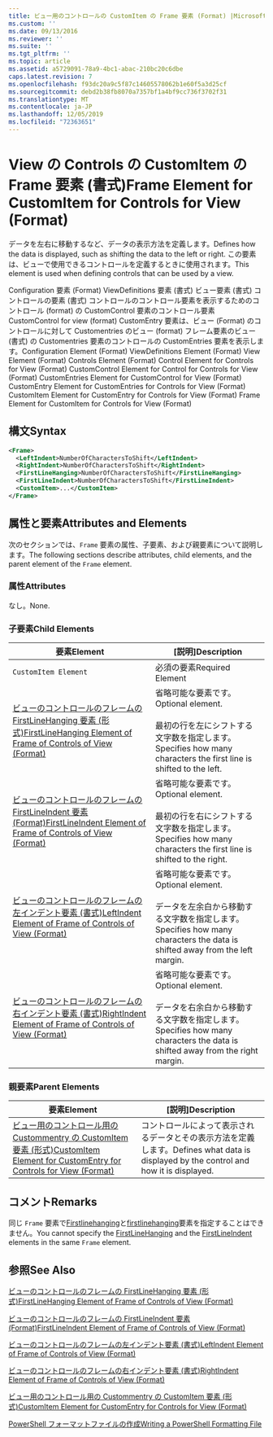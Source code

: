 ```yaml
---
title: ビュー用のコントロールの CustomItem の Frame 要素 (Format) |Microsoft Docs
ms.custom: ''
ms.date: 09/13/2016
ms.reviewer: ''
ms.suite: ''
ms.tgt_pltfrm: ''
ms.topic: article
ms.assetid: a5729091-78a9-4bc1-abac-210bc20c6dbe
caps.latest.revision: 7
ms.openlocfilehash: f93dc20a9c5f87c14605578062b1e60f5a3d25cf
ms.sourcegitcommit: debd2b38fb8070a7357bf1a4bf9cc736f3702f31
ms.translationtype: MT
ms.contentlocale: ja-JP
ms.lasthandoff: 12/05/2019
ms.locfileid: "72363651"
---
```

# <a name="frame-element-for-customitem-for-controls-for-view-format"></a><span data-ttu-id="8d4ea-102">View の Controls の CustomItem の Frame 要素 (書式)</span><span class="sxs-lookup"><span data-stu-id="8d4ea-102">Frame Element for CustomItem for Controls for View (Format)</span></span>

<span data-ttu-id="8d4ea-103">データを左右に移動するなど、データの表示方法を定義します。</span><span class="sxs-lookup"><span data-stu-id="8d4ea-103">Defines how the data is displayed, such as shifting the data to the left or right.</span></span> <span data-ttu-id="8d4ea-104">この要素は、ビューで使用できるコントロールを定義するときに使用されます。</span><span class="sxs-lookup"><span data-stu-id="8d4ea-104">This element is used when defining controls that can be used by a view.</span></span>

<span data-ttu-id="8d4ea-105">Configuration 要素 (Format) ViewDefinitions 要素 (書式) ビュー要素 (書式) コントロールの要素 (書式) コントロールのコントロール要素を表示するためのコントロール (format) の CustomControl 要素のコントロール要素CustomControl for view (format) CustomEntry 要素は、ビュー (Format) のコントロールに対して Customentries のビュー (format) フレーム要素のビュー (書式) の Customentries 要素のコントロールの CustomEntries 要素を表示します。</span><span class="sxs-lookup"><span data-stu-id="8d4ea-105">Configuration Element (Format) ViewDefinitions Element (Format) View Element (Format) Controls Element (Format) Control Element for Controls for View (Format) CustomControl Element for Control for Controls for View (Format) CustomEntries Element for CustomControl for View (Format) CustomEntry Element for CustomEntries for Controls for View (Format) CustomItem Element for CustomEntry for Controls for View (Format) Frame Element for CustomItem for Controls for View (Format)</span></span>

## <a name="syntax"></a><span data-ttu-id="8d4ea-106">構文</span><span class="sxs-lookup"><span data-stu-id="8d4ea-106">Syntax</span></span>

```xml
<Frame>
  <LeftIndent>NumberOfCharactersToShift</LeftIndent>
  <RightIndent>NumberOfCharactersToShift</RightIndent>
  <FirstLineHanging>NumberOfCharactersToShift</FirstLineHanging>
  <FirstLineIndent>NumberOfCharactersToShift</FirstLineIndent>
  <CustomItem>...</CustomItem>
</Frame>
```

## <a name="attributes-and-elements"></a><span data-ttu-id="8d4ea-107">属性と要素</span><span class="sxs-lookup"><span data-stu-id="8d4ea-107">Attributes and Elements</span></span>

<span data-ttu-id="8d4ea-108">次のセクションでは、`Frame` 要素の属性、子要素、および親要素について説明します。</span><span class="sxs-lookup"><span data-stu-id="8d4ea-108">The following sections describe attributes, child elements, and the parent element of the `Frame` element.</span></span>

### <a name="attributes"></a><span data-ttu-id="8d4ea-109">属性</span><span class="sxs-lookup"><span data-stu-id="8d4ea-109">Attributes</span></span>

<span data-ttu-id="8d4ea-110">なし。</span><span class="sxs-lookup"><span data-stu-id="8d4ea-110">None.</span></span>

### <a name="child-elements"></a><span data-ttu-id="8d4ea-111">子要素</span><span class="sxs-lookup"><span data-stu-id="8d4ea-111">Child Elements</span></span>

|<span data-ttu-id="8d4ea-112">要素</span><span class="sxs-lookup"><span data-stu-id="8d4ea-112">Element</span></span>|<span data-ttu-id="8d4ea-113">[説明]</span><span class="sxs-lookup"><span data-stu-id="8d4ea-113">Description</span></span>|
|-------------|-----------------|
|`CustomItem Element`|<span data-ttu-id="8d4ea-114">必須の要素</span><span class="sxs-lookup"><span data-stu-id="8d4ea-114">Required Element</span></span>|
|[<span data-ttu-id="8d4ea-115">ビューのコントロールのフレームの FirstLineHanging 要素 (形式)</span><span class="sxs-lookup"><span data-stu-id="8d4ea-115">FirstLineHanging Element of Frame of Controls of View (Format)</span></span>](./firstlinehanging-element-for-frame-for-controls-for-view-format.md)|<span data-ttu-id="8d4ea-116">省略可能な要素です。</span><span class="sxs-lookup"><span data-stu-id="8d4ea-116">Optional element.</span></span><br /><br /> <span data-ttu-id="8d4ea-117">最初の行を左にシフトする文字数を指定します。</span><span class="sxs-lookup"><span data-stu-id="8d4ea-117">Specifies how many characters the first line is shifted to the left.</span></span>|
|[<span data-ttu-id="8d4ea-118">ビューのコントロールのフレームの FirstLineIndent 要素 (Format)</span><span class="sxs-lookup"><span data-stu-id="8d4ea-118">FirstLineIndent Element of Frame of Controls of View (Format)</span></span>](./firstlineindent-element-for-frame-for-controls-for-view-format.md)|<span data-ttu-id="8d4ea-119">省略可能な要素です。</span><span class="sxs-lookup"><span data-stu-id="8d4ea-119">Optional element.</span></span><br /><br /> <span data-ttu-id="8d4ea-120">最初の行を右にシフトする文字数を指定します。</span><span class="sxs-lookup"><span data-stu-id="8d4ea-120">Specifies how many characters the first line is shifted to the right.</span></span>|
|[<span data-ttu-id="8d4ea-121">ビューのコントロールのフレームの左インデント要素 (書式)</span><span class="sxs-lookup"><span data-stu-id="8d4ea-121">LeftIndent Element of Frame of Controls of View (Format)</span></span>](./leftindent-element-for-frame-for-controls-for-view-format.md)|<span data-ttu-id="8d4ea-122">省略可能な要素です。</span><span class="sxs-lookup"><span data-stu-id="8d4ea-122">Optional element.</span></span><br /><br /> <span data-ttu-id="8d4ea-123">データを左余白から移動する文字数を指定します。</span><span class="sxs-lookup"><span data-stu-id="8d4ea-123">Specifies how many characters the data is shifted away from the left margin.</span></span>|
|[<span data-ttu-id="8d4ea-124">ビューのコントロールのフレームの右インデント要素 (書式)</span><span class="sxs-lookup"><span data-stu-id="8d4ea-124">RightIndent Element of Frame of Controls of View (Format)</span></span>](./rightindent-element-for-frame-for-controls-for-view-format.md)|<span data-ttu-id="8d4ea-125">省略可能な要素です。</span><span class="sxs-lookup"><span data-stu-id="8d4ea-125">Optional element.</span></span><br /><br /> <span data-ttu-id="8d4ea-126">データを右余白から移動する文字数を指定します。</span><span class="sxs-lookup"><span data-stu-id="8d4ea-126">Specifies how many characters the data is shifted away from the right margin.</span></span>|

### <a name="parent-elements"></a><span data-ttu-id="8d4ea-127">親要素</span><span class="sxs-lookup"><span data-stu-id="8d4ea-127">Parent Elements</span></span>

|<span data-ttu-id="8d4ea-128">要素</span><span class="sxs-lookup"><span data-stu-id="8d4ea-128">Element</span></span>|<span data-ttu-id="8d4ea-129">[説明]</span><span class="sxs-lookup"><span data-stu-id="8d4ea-129">Description</span></span>|
|-------------|-----------------|
|[<span data-ttu-id="8d4ea-130">ビュー用のコントロール用の Custommentry の CustomItem 要素 (形式)</span><span class="sxs-lookup"><span data-stu-id="8d4ea-130">CustomItem Element for CustomEntry for Controls for View (Format)</span></span>](./customitem-element-for-customentry-for-controls-for-view-format.md)|<span data-ttu-id="8d4ea-131">コントロールによって表示されるデータとその表示方法を定義します。</span><span class="sxs-lookup"><span data-stu-id="8d4ea-131">Defines what data is displayed by the control and how it is displayed.</span></span>|

## <a name="remarks"></a><span data-ttu-id="8d4ea-132">コメント</span><span class="sxs-lookup"><span data-stu-id="8d4ea-132">Remarks</span></span>

<span data-ttu-id="8d4ea-133">同じ `Frame` 要素で[Firstlinehanging](./firstlinehanging-element-for-frame-for-controls-for-view-format.md)と[firstlinehanging](./firstlineindent-element-for-frame-for-controls-for-view-format.md)要素を指定することはできません。</span><span class="sxs-lookup"><span data-stu-id="8d4ea-133">You cannot specify the [FirstLineHanging](./firstlinehanging-element-for-frame-for-controls-for-view-format.md) and the [FirstLineIndent](./firstlineindent-element-for-frame-for-controls-for-view-format.md) elements in the same `Frame` element.</span></span>

## <a name="see-also"></a><span data-ttu-id="8d4ea-134">参照</span><span class="sxs-lookup"><span data-stu-id="8d4ea-134">See Also</span></span>

[<span data-ttu-id="8d4ea-135">ビューのコントロールのフレームの FirstLineHanging 要素 (形式)</span><span class="sxs-lookup"><span data-stu-id="8d4ea-135">FirstLineHanging Element of Frame of Controls of View (Format)</span></span>](./firstlinehanging-element-for-frame-for-controls-for-view-format.md)

[<span data-ttu-id="8d4ea-136">ビューのコントロールのフレームの FirstLineIndent 要素 (Format)</span><span class="sxs-lookup"><span data-stu-id="8d4ea-136">FirstLineIndent Element of Frame of Controls of View (Format)</span></span>](./firstlineindent-element-for-frame-for-controls-for-view-format.md)

[<span data-ttu-id="8d4ea-137">ビューのコントロールのフレームの左インデント要素 (書式)</span><span class="sxs-lookup"><span data-stu-id="8d4ea-137">LeftIndent Element of Frame of Controls of View (Format)</span></span>](./leftindent-element-for-frame-for-controls-for-view-format.md)

[<span data-ttu-id="8d4ea-138">ビューのコントロールのフレームの右インデント要素 (書式)</span><span class="sxs-lookup"><span data-stu-id="8d4ea-138">RightIndent Element of Frame of Controls of View (Format)</span></span>](./rightindent-element-for-frame-for-controls-for-view-format.md)

[<span data-ttu-id="8d4ea-139">ビュー用のコントロール用の Custommentry の CustomItem 要素 (形式)</span><span class="sxs-lookup"><span data-stu-id="8d4ea-139">CustomItem Element for CustomEntry for Controls for View (Format)</span></span>](./customitem-element-for-customentry-for-controls-for-view-format.md)

[<span data-ttu-id="8d4ea-140">PowerShell フォーマットファイルの作成</span><span class="sxs-lookup"><span data-stu-id="8d4ea-140">Writing a PowerShell Formatting File</span></span>](./writing-a-powershell-formatting-file.md)
